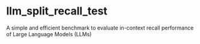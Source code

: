 # llm_split_recall_test
A simple and efficient benchmark to evaluate in-context recall performance of Large Language Models (LLMs)
